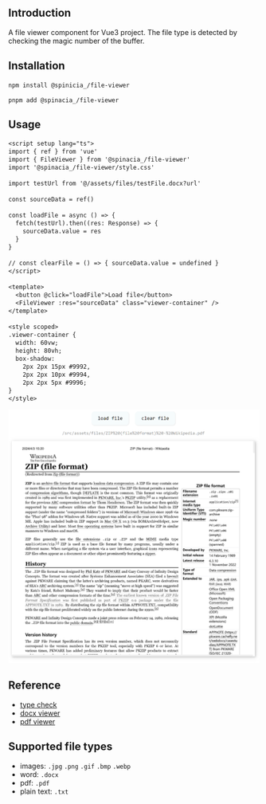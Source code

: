 ## Introduction

A file viewer component for Vue3 project. The file type is detected by checking
the magic number of the buffer.

## Installation

```
npm install @spinicia_/file-viewer
```

```
pnpm add @spinacia_/file-viewer
```

## Usage

```
<script setup lang="ts">
import { ref } from 'vue'
import { FileViewer } from '@spinacia_/file-viewer'
import '@spinacia_/file-viewer/style.css'

import testUrl from '@/assets/files/testFile.docx?url'

const sourceData = ref()

const loadFile = async () => {
  fetch(testUrl).then((res: Response) => {
    sourceData.value = res
  }
}

// const clearFile = () => { sourceData.value = undefined }
</script>

<template>
  <button @click="loadFile">Load file</button>
  <FileViewer :res="sourceData" class="viewer-container" />
</template>

<style scoped>
.viewer-container {
  width: 60vw;
  height: 80vh;
  box-shadow:
    2px 2px 15px #9992,
    2px 2px 10px #9994,
    2px 2px 5px #9996;
}
</style>
```

![img.png](img.png)

## Reference

- [type check](https://github.com/sindresorhus/file-type)
- [docx viewer](https://www.npmjs.com/package/docx-preview)
- [pdf viewer](https://github.com/TaTo30/vue-pdf)

## Supported file types

- images: `.jpg` `.png` `.gif` `.bmp` `.webp`
- word: `.docx`
- pdf: `.pdf`
- plain text: `.txt`

